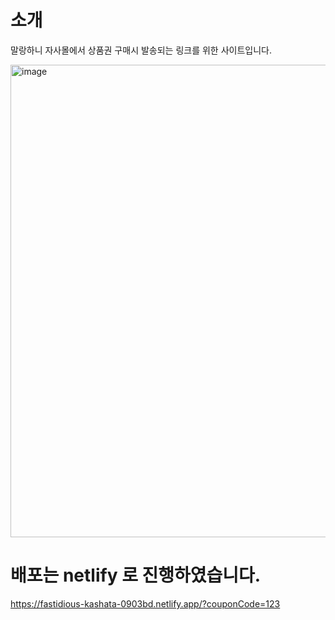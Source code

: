# 소개

말랑하니 자사몰에서 상품권 구매시
발송되는 링크를 위한 사이트입니다.

<img width="703" height="756" alt="image" src="https://github.com/user-attachments/assets/95f55810-2ee9-4382-88c3-38d84b75ce80" />

# 배포는 netlify 로 진행하였습니다.

https://fastidious-kashata-0903bd.netlify.app/?couponCode=123
